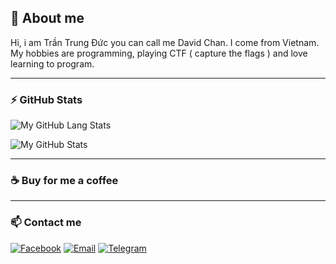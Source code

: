 ## 📝 About me

Hi, i am Trần Trung Đức you can call me David Chan. I come from Vietnam. My hobbies are programming, playing CTF ( capture the flags ) and love learning to program.

---

### ⚡ GitHub Stats

![My GitHub Lang Stats](https://github-readme-stats.vercel.app/api/top-langs/?username=Duc-Developer&theme=tokyonight&layout=compact)

![My GitHub Stats](https://github-readme-stats.vercel.app/api?username=Duc-Developer&count_private=true&show_icons=true&theme=tokyonight)

---

### ☕ Buy for me a coffee

---

### 📫 Contact me

[![Facebook](https://img.shields.io/badge/Facebook-0077B5?style=for-the-badge&logo=facebook&color=395693&logoColor=white)](https://www.facebook.com/PoPeooo)
[![Email](https://img.shields.io/badge/Gmail-0077B5?style=for-the-badge&logo=gmail&color=ff1800&logoColor=white)](mailto:mrtranduc1994@outlook.com)
[![Telegram](https://img.shields.io/badge/Telegram-0077B5?style=for-the-badge&logo=telegram&color=5037EA&logoColor=white)](https://t.me/ductrantrung)
